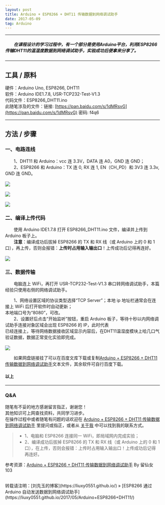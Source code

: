 ```yaml
---
layout: post
title: Arduino + ESP8266 + DHT11 传输数据到网络调试助手
date: 2017-05-09
tag: Arduino
---
```


___
##### 　　在课程设计的学习过程中，有一个部分是使用Arduino平台，利用ESP8266传输DHT11的温湿度数据到网络调试助手，实验成功后便拿来分享了。

___
## 工具 / 原料  

硬件：Arduino Uno, ESP8266, DHT11  
软件：Arduino IDE1.7.8, USR-TCP232-Test-V1.3  
代码文件：ESP8266_DHT11.ino  
此随笔涉及的文件：链接: [https://pan.baidu.com/s/1dMRsvG](https://pan.baidu.com/s/1dMRsvG) 密码: f4q6

___
## 方法 / 步骤

### 一、电路连线

　　1、DHT11 和 Arduino：vcc 连 3.3V，DATA 连 A0，GND 连 GND；  
　　2、ESP8266 和 Arduino：TX 连 0, RX 连 1, EN（CH_PD）和 3V3 连 3.3v, GND 连 GND。  
<br>![](/images/posts/Arduino+ESP8266+DHT11/2.1.jpg)<br>
<br>![](/images/posts/Arduino+ESP8266+DHT11/2.4.jpg)<br>
<br>![](/images/posts/Arduino+ESP8266+DHT11/2.5.jpg)<br>

### 二、编译上传代码

　　使用 Arduino IDE1.7.8 打开 ESP8266_DHT11.ino 文件，编译并上传到 Arduino 板子上。  
　　**注意**：编译成功后拔掉 ESP8266 的 TX 和 RX 线（或 Arduino 上的 0 和 1 口），再上传，否则会报错：**上传时占用输入输出口**！上传成功后记得再连好。  
<br>![](/images/posts/Arduino+ESP8266+DHT11/2.2.jpg)<br>

### 三、数据传输

　　电脑连上 WiFi，再打开 USR-TCP232-Test-V1.3 串口转网络调试助手，本篇经验只使用右侧的网络调试助手。  

　　1、网络设置区域的协议类型选择“TCP Server”；本地 ip 地址栏通常会在连接上 WiFi 后打开软件时自动更新；  
本地端口号为“8080”，可改。  
　　2、设置好后点击“开始监听”按钮，重启 Arduino 板子，等待十秒以内网络调试助手连接对象区域会出现 ESP8266 的 IP，此时代表  
已经连接上，等待网络数据接收区域显示内容后，在DHT11温湿度模块上哈几口气验证数据，数据正常变化实验即完成。  
<br>![](/images/posts/Arduino+ESP8266+DHT11/2.3.jpg)<br>

　　如果网盘链接挂了可以在百度文库下载或复制[Arduino + ESP8266 + DHT11 传输数据到网络调试助手](https://wenku.baidu.com/view/ab3db226591b6bd97f192279168884868662b856)文本文件，其余软件可自行百度下载。


#### 以上

___
### Q&A

随笔有不妥的地方感谢留言指正，谢谢您！  
其他知识可上网查找资料，共同学习进步。  
在操作过程中或者随笔有问题的话欢迎在 [Arduino + ESP8266 + DHT11 传输数据到网络调试助手](https://liuxy0551.github.io/2017/05/Arduino+ESP8266+DHT11/) 里提问或指正，或者从 [关于我](https://liuxy0551.github.io/about/) 中可以找到我的联系方式。  

>* 1、电脑和 ESP8266 连接同一 WiFi，即局域网内完成实验；
>* 2、编译成功后拔掉 ESP8266 的 TX 和 RX 线（或 Arduino 上的 0 和 1 口），在上传，否则会报错：上传时占用输入输出口！上传成功后记得再连好。


参考资源：[Arduino + ESP8266 + DHT11 传输数据到网络调试助手](https://jingyan.baidu.com/article/3a2f7c2e2a500626aed6117c.html) By 留仙女103

<br>
转载请注明：[刘先玉的博客](https://liuxy0551.github.io/) » [ESP8266 通过 Arduino 自动发送数据到网络调试助手](https://liuxy0551.github.io/2017/05/Arduino+ESP8266+DHT11/)
